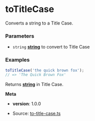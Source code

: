 <!-- Generated by documentation.js. Update this documentation by updating the source code. -->

# toTitleCase

Converts a string to a Title Case.

### Parameters

*   `string` **[string][1]** to convert to Title Case

### Examples

```javascript
toTitleCase('the quick brown fox');
// => 'The Quick Brown Fox'
```

Returns **[string][1]** in Title Case.

**Meta**

*   **version**: 1.0.0

[1]: https://developer.mozilla.org/docs/Web/JavaScript/Reference/Global_Objects/String


* Source: [to-title-case.ts](https://github.com/iamdevlinph/common-utils-pkg/blob/main/src/to-title-case/to-title-case.ts#L16-L22)